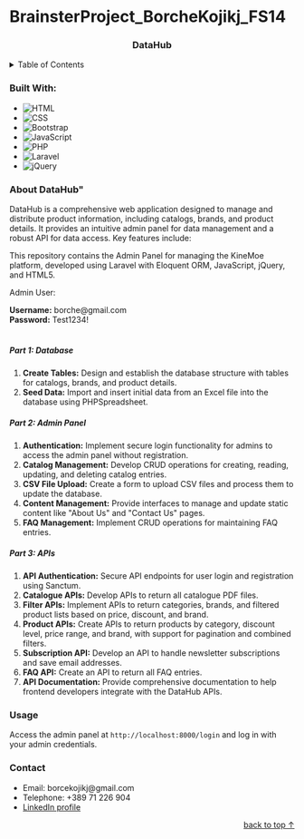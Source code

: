 # BrainsterProject_BorcheKojikj_FS14

<a name="readme-top"></a>

<div align="center">
  <a href="#">
    <!-- <img src="{{ asset('images/logo.png') }}" alt="Logo" width="80" height="80"> -->
  </a>
  <h3 align="center">DataHub</h3>
</div>
<!-- TABLE OF CONTENTS -->
<details>
  <summary>Table of Contents</summary>
  <ol>
    <li>
      <a href="#built-with">Built With</a>
    </li>
    <li>
      <a href="#about-the-project">About The Project</a>
    </li>
    <li>
      <a href="#installation">Installation</a>
    </li>
    <li>
      <a href="#usage">Usage</a>
    </li>
    <li>
      <a href="#contact">Contact</a>
    </li>
  </ol>
</details>
<h3 id="built-with">Built With:</h3>
<ul>
  <!-- https://shields.io/badges for creating readme file badges -->
  <li><img alt="HTML" src="https://img.shields.io/badge/-HTML5-e34c26?logo=html5&logoColor=white"/></li>
  <li><img alt="CSS" src="https://img.shields.io/badge/-CSS3-264de4?logo=css3&logoColor=white"/></li>
  <li><img alt="Bootstrap" src="https://img.shields.io/badge/-Bootstrap-CD6799?logo=bootstrap&logoColor=white"/></li>
  <li><img alt="JavaScript" src="https://img.shields.io/badge/-JavaScript-EFD81D?logo=javascript&logoColor=white"/></li>
  <li><img alt="PHP" src="https://img.shields.io/badge/-PHP-777BB4?logo=php&logoColor=white"/></li>
  <li><img alt="Laravel" src="https://img.shields.io/badge/-Laravel-FF2D20?logo=laravel&logoColor=white"/></li>
  <li><img alt="jQuery" src="https://img.shields.io/badge/-jQuery-0769AD?logo=jquery&logoColor=white"/></li>
</ul>
<h3 id="about-the-project">About DataHub"</h3>
<p>
DataHub is a comprehensive web application designed to manage and distribute product information, including catalogs, brands, and product details. It provides an intuitive admin panel for data management and a robust API for data access. Key features include:
</p>
<p>
  This repository contains the Admin Panel for managing the KineMoe platform, developed using Laravel with Eloquent ORM, JavaScript, jQuery, and HTML5.
</p>
<div>
  <p>Admin User:</p>
  <b>Username:</b> borche@gmail.com <br>
  <b>Password:</b> Test1234!
</div>
<br>
<h5>Part 1: Database</h5>
<ol>
  <li><b>Create Tables:</b> Design and establish the database structure with tables for catalogs, brands, and product details.</li>
  <li><b>Seed Data:</b> Import and insert initial data from an Excel file into the database using PHPSpreadsheet.</li>
</ol>
<h5>Part 2: Admin Panel</h5>
<ol>
  <li><b>Authentication:</b> Implement secure login functionality for admins to access the admin panel without registration.</li>
  <li><b>Catalog Management:</b> Develop CRUD operations for creating, reading, updating, and deleting catalog entries.</li>
  <li><b>CSV File Upload:</b> Create a form to upload CSV files and process them to update the database.</li>
  <li><b>Content Management:</b> Provide interfaces to manage and update static content like "About Us" and "Contact Us" pages.</li>
  <li><b>FAQ Management:</b> Implement CRUD operations for maintaining FAQ entries.</li>
</ol>
<h5>Part 3: APIs</h5>
<ol>
  <li><b>API Authentication:</b> Secure API endpoints for user login and registration using Sanctum.</li>
  <li><b>Catalogue APIs:</b> Develop APIs to return all catalogue PDF files.</li>
  <li><b>Filter APIs:</b> Implement APIs to return categories, brands, and filtered product lists based on price, discount, and brand.</li>
  <li><b>Product APIs:</b> Create APIs to return products by category, discount level, price range, and brand, with support for pagination and combined filters.</li>
  <li><b>Subscription API:</b> Develop an API to handle newsletter subscriptions and save email addresses.</li>
  <li><b>FAQ API:</b> Create an API to return all FAQ entries.</li>
  <li><b>API Documentation:</b> Provide comprehensive documentation to help frontend developers integrate with the DataHub APIs.</li>
</ol>
<h3 id="usage">Usage</h3>
<p>Access the admin panel at <code>http://localhost:8000/login</code> and log in with your admin credentials.</p>
<h3 id="contact">Contact</h3>
<ul>
    <li>Email: borcekojikj@gmail.com</li>
    <li>Telephone: +389 71 226 904</li>
    <li><a href="https://www.linkedin.com/in/borce-kojikj-349225208/">LinkedIn profile</a></li>
    <!-- <li><a href="https://github.com/yourusername">GitHub profile</a></li> -->
</ul>
<div align="right">
  <a href="#readme-top">back to top &#8593;</a>
</div>
